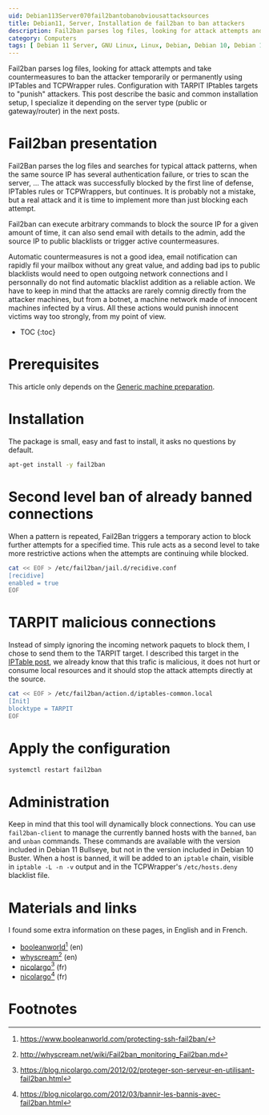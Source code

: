 ```yaml
---
uid: Debian113Server070fail2bantobanobviousattacksources
title: Debian11, Server, Installation de fail2ban to ban attackers
description: Fail2ban parses log files, looking for attack attempts and take countermeasures to ban the attacker temporarily or permanently using IPTables and TCPWrapper rules. Configuration with TARPIT IPtables targets to "punish" attackers. This post describe the basic and common installation setup, I specialize it depending on the server type (public or gateway/router) in the next posts.
category: Computers
tags: [ Debian 11 Server, GNU Linux, Linux, Debian, Debian 10, Debian 11, Buster, Bullseye, Server, Installation, Fail2ban, TARPIT, Ban, Security, IPTables, TCPWrappers ]
---
```


Fail2ban parses log files, looking for attack attempts and take countermeasures to ban the attacker temporarily or permanently using IPTables and TCPWrapper rules. Configuration with TARPIT IPtables targets to "punish" attackers. This post describe the basic and common installation setup, I specialize it depending on the server type (public or gateway/router) in the next posts.

# Fail2ban presentation

Fail2Ban parses the log files and searches for typical attack patterns, when the same source IP has several authentication failure, or tries to scan the server, ... The attack was successfully blocked by the first line of defense, IPTables rules or TCPWrappers, but continues. It is probably not a mistake, but a real attack and it is time to implement more than just blocking each attempt. 

Fail2ban can execute arbitrary commands to block the source IP for a given amount of time, it can also send email with details to the admin, add the source IP to public blacklists or trigger active countermeasures. 

Automatic countermeasures is not a good idea, email notification can rapidly fil your mailbox without any great value, and adding bad ips to public blacklists would need to open outgoing network connections and I personnally do not find automatic blacklist addition as a reliable action. We have to keep in mind that the attacks are rarely comnig directly from the attacker machines, but from a botnet, a machine network made of innocent machines infected by a virus. All these actions would punish innocent victims way too strongly, from my point of view.

* TOC
{:toc}

# Prerequisites
This article only depends on the [Generic machine preparation](/pages/en/tags/#debian11-preparation).

# Installation
The package is small, easy and fast to install, it asks no questions by default.
```bash
apt-get install -y fail2ban
```

# Second level ban of already banned connections
When a pattern is repeated, Fail2Ban triggers a temporary action to block further attempts for a specified time. This rule acts as a second level to take more restrictive actions when the attempts are continuing while blocked.
```bash
cat << EOF > /etc/fail2ban/jail.d/recidive.conf
[recidive]
enabled = true
EOF
```

# TARPIT malicious connections
Instead of simply ignoring the incoming network paquets to block them, I chose to send them to the TARPIT target. I described this target in the [IPTable post](/Debian113Server045IPTables-en/), we already know that this trafic is malicious, it does not hurt or consume local resources and it should stop the attack attempts directly at the source.
```bash
cat << EOF > /etc/fail2ban/action.d/iptables-common.local
[Init]
blocktype = TARPIT
EOF
```

# Apply the configuration
```bash
systemctl restart fail2ban
```

# Administration
Keep in mind that this tool will dynamically block connections. You can use `fail2ban-client` to manage the currently banned hosts with the `banned`, `ban` and `unban` commands. These commands are available with the version included in Debian 11 Bullseye, but not in the version included in Debian 10 Buster. When a host is banned, it will be added to an `iptable` chain, visible in `iptable -L -n -v` output and in the TCPWrapper's `/etc/hosts.deny` blacklist file.

# Materials and links

I found some extra information on these pages, in English and in French.
- [booleanworld][booleanworld][^1] (en)
- [whyscream][whyscream][^2] (en)
- [nicolargo][nicolargo1][^3] (fr)
- [nicolargo][nicolargo2][^4] (fr)

# Footnotes

[booleanworld]: https://www.booleanworld.com/protecting-ssh-fail2ban/ "Protecting SSH with Fail2Ban"
[whyscream]: http://whyscream.net/wiki/Fail2ban_monitoring_Fail2ban.md "Monitoring with Fail2ban"
[nicolargo1]: https://blog.nicolargo.com/2012/02/proteger-son-serveur-en-utilisant-fail2ban.html "Protéger son serveur avec Fail2ban"
[nicolargo2]: https://blog.nicolargo.com/2012/03/bannir-les-bannis-avec-fail2ban.html "Bannir les bannis avec Fail2ban"

[^1]: https://www.booleanworld.com/protecting-ssh-fail2ban/
[^2]: http://whyscream.net/wiki/Fail2ban_monitoring_Fail2ban.md
[^3]: https://blog.nicolargo.com/2012/02/proteger-son-serveur-en-utilisant-fail2ban.html
[^4]: https://blog.nicolargo.com/2012/03/bannir-les-bannis-avec-fail2ban.html

